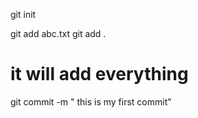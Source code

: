 <!-- This is my end to end project -->

<!-- first inittialize the git -->
git init

git add abc.txt
git add . 
# it will add everything 

git commit -m " this is my first commit"

